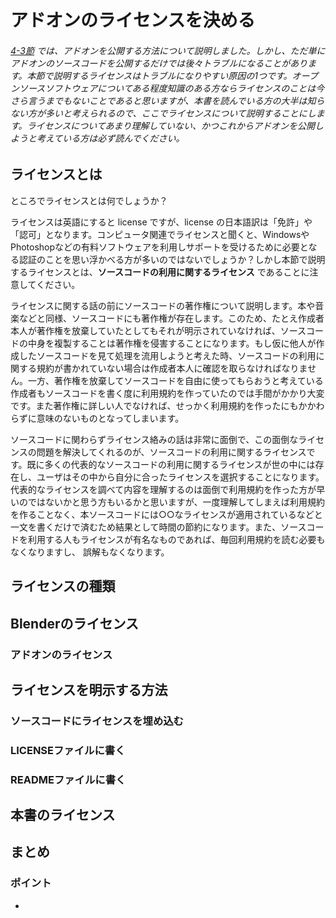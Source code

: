 <div id="sect_title_img_4_4"></div>

<div id="sect_title_text"></div>

# アドオンのライセンスを決める

<div id="preface"></div>

###### [4-3節](03_Publish_your_Add-on.md) では、アドオンを公開する方法について説明しました。しかし、ただ単にアドオンのソースコードを公開するだけでは後々トラブルになることがあります。本節で説明するライセンスはトラブルになりやすい原因の1つです。オープンソースソフトウェアについてある程度知識のある方ならライセンスのことは今さら言うまでもないことであると思いますが、本書を読んでいる方の大半は知らない方が多いと考えられるので、ここでライセンスについて説明することにします。ライセンスについてあまり理解していない、かつこれからアドオンを公開しようと考えている方は必ず読んでください。


## ライセンスとは

ところでライセンスとは何でしょうか？

ライセンスは英語にすると license ですが、license の日本語訳は「免許」や「認可」となります。コンピュータ関連でライセンスと聞くと、WindowsやPhotoshopなどの有料ソフトウェアを利用しサポートを受けるために必要となる認証のことを思い浮かべる方が多いのではないでしょうか？しかし本節で説明するライセンスとは、**ソースコードの利用に関するライセンス** であることに注意してください。

ライセンスに関する話の前にソースコードの著作権について説明します。本や音楽などと同様、ソースコードにも著作権が存在します。このため、たとえ作成者本人が著作権を放棄していたとしてもそれが明示されていなければ、ソースコードの中身を複製することは著作権を侵害することになります。もし仮に他人が作成したソースコードを見て処理を流用しようと考えた時、ソースコードの利用に関する規約が書かれていない場合は作成者本人に確認を取らなければなりません。一方、著作権を放棄してソースコードを自由に使ってもらおうと考えている作成者もソースコードを書く度に利用規約を作っていたのでは手間がかかり大変です。また著作権に詳しい人でなければ、せっかく利用規約を作ったにもかかわらずに意味のないものとなってしまいます。

ソースコードに関わらずライセンス絡みの話は非常に面倒で、この面倒なライセンスの問題を解決してくれるのが、ソースコードの利用に関するライセンスです。既に多くの代表的なソースコードの利用に関するライセンスが世の中には存在し、ユーザはその中から自分に合ったライセンスを選択することになります。代表的なライセンスを調べて内容を理解するのは面倒で利用規約を作った方が早いのではないかと思う方もいるかと思いますが、一度理解してしまえば利用規約を作ることなく、本ソースコードには○○なライセンスが適用されているなどと一文を書くだけで済むため結果として時間の節約になります。また、ソースコードを利用する人もライセンスが有名なものであれば、毎回利用規約を読む必要もなくなりますし、
誤解もなくなります。

## ライセンスの種類


## Blenderのライセンス


### アドオンのライセンス



## ライセンスを明示する方法

### ソースコードにライセンスを埋め込む

### LICENSEファイルに書く

### READMEファイルに書く


## 本書のライセンス


## まとめ




<div id="point"></div>

### ポイント

<div id="point_item"></div>

*
